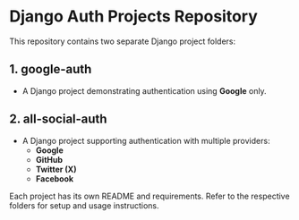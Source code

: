 # Django Auth Projects Repository

This repository contains two separate Django project folders:

## 1. google-auth
- A Django project demonstrating authentication using **Google** only.

## 2. all-social-auth
- A Django project supporting authentication with multiple providers:
  - **Google**
  - **GitHub**
  - **Twitter (X)**
  - **Facebook**

Each project has its own README and requirements. Refer to the respective folders for setup and usage instructions.
